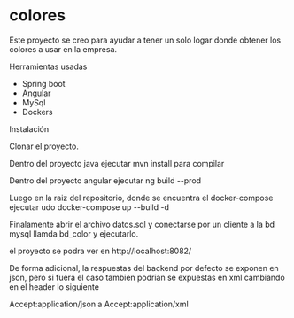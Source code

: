 # colores

Este proyecto se creo para ayudar a tener un solo logar donde obtener los colores a usar en la empresa.

Herramientas usadas

- Spring boot
- Angular
- MySql
- Dockers


Instalación

Clonar el proyecto.

Dentro del proyecto java ejecutar mvn install para compilar

Dentro del proyecto angular ejecutar ng build --prod

Luego en la raiz del repositorio, donde se encuentra el docker-compose ejecutar udo docker-compose up --build -d

Finalamente abrir el archivo datos.sql y conectarse por un cliente a la bd mysql llamda bd_color y ejecutarlo.

el proyecto se podra ver en http://localhost:8082/

De forma adicional, la respuestas del backend por defecto se exponen en json, pero si fuera el caso tambien podrian se expuestas en xml cambiando en el header lo siguiente

Accept:application/json a Accept:application/xml

